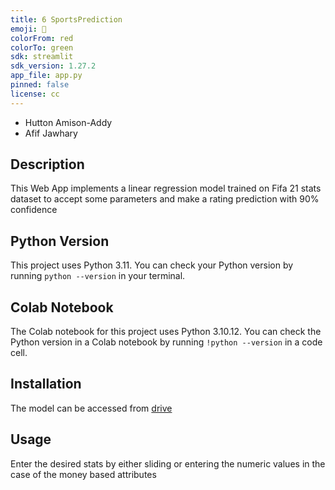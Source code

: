 ```yaml
---
title: 6 SportsPrediction
emoji: 🐢
colorFrom: red
colorTo: green
sdk: streamlit
sdk_version: 1.27.2
app_file: app.py
pinned: false
license: cc
---
```


- Hutton Amison-Addy
- Afif Jawhary
## Description

This Web App implements a linear regression model trained on Fifa 21 stats dataset to accept some parameters and make a rating prediction with 90% confidence

## Python Version

This project uses Python 3.11. You can check your Python version by running `python --version` in your terminal.

## Colab Notebook

The Colab notebook for this project uses Python 3.10.12. You can check the Python version in a Colab notebook by running `!python --version` in a code cell.

## Installation

The model can be accessed from [drive](https://drive.google.com/file/d/1nngPnzdki_z3pt7IQOcL8ukUtaSAWV_G/view?usp=sharing)
## Usage

Enter the desired stats by either sliding or entering the numeric values in the case of the money based attributes

